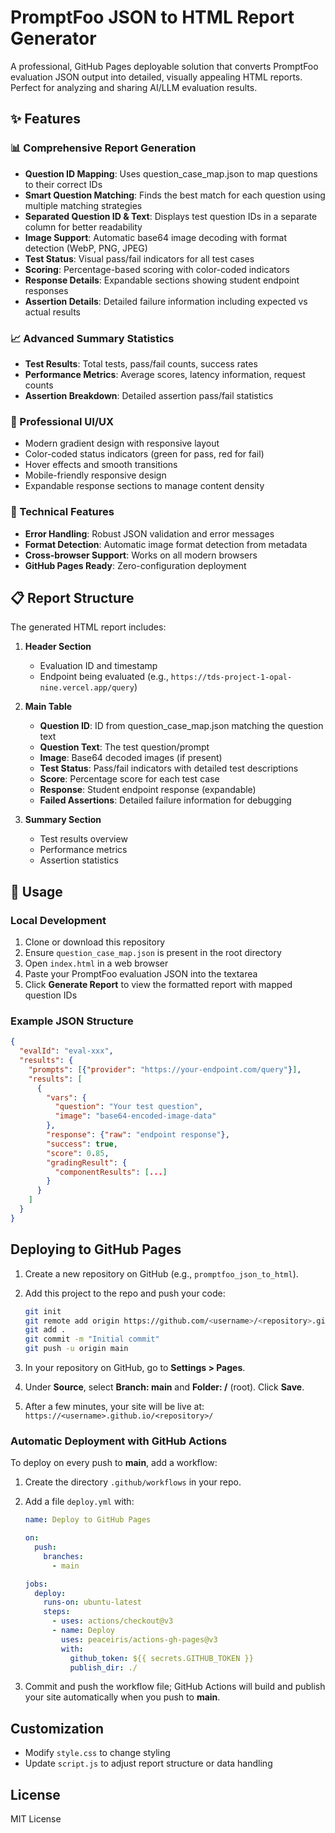 # PromptFoo JSON to HTML Report Generator

A professional, GitHub Pages deployable solution that converts PromptFoo evaluation JSON output into detailed, visually appealing HTML reports. Perfect for analyzing and sharing AI/LLM evaluation results.

## ✨ Features

### 📊 Comprehensive Report Generation
- **Question ID Mapping**: Uses question_case_map.json to map questions to their correct IDs
- **Smart Question Matching**: Finds the best match for each question using multiple matching strategies
- **Separated Question ID & Text**: Displays test question IDs in a separate column for better readability
- **Image Support**: Automatic base64 image decoding with format detection (WebP, PNG, JPEG)
- **Test Status**: Visual pass/fail indicators for all test cases
- **Scoring**: Percentage-based scoring with color-coded indicators
- **Response Details**: Expandable sections showing student endpoint responses
- **Assertion Details**: Detailed failure information including expected vs actual results

### 📈 Advanced Summary Statistics
- **Test Results**: Total tests, pass/fail counts, success rates
- **Performance Metrics**: Average scores, latency information, request counts
- **Assertion Breakdown**: Detailed assertion pass/fail statistics

### 🎨 Professional UI/UX
- Modern gradient design with responsive layout
- Color-coded status indicators (green for pass, red for fail)
- Hover effects and smooth transitions
- Mobile-friendly responsive design
- Expandable response sections to manage content density

### 🔧 Technical Features
- **Error Handling**: Robust JSON validation and error messages
- **Format Detection**: Automatic image format detection from metadata
- **Cross-browser Support**: Works on all modern browsers
- **GitHub Pages Ready**: Zero-configuration deployment

## 📋 Report Structure

The generated HTML report includes:

1. **Header Section**
   - Evaluation ID and timestamp
   - Endpoint being evaluated (e.g., `https://tds-project-1-opal-nine.vercel.app/query`)

2. **Main Table**
   - **Question ID**: ID from question_case_map.json matching the question text
   - **Question Text**: The test question/prompt
   - **Image**: Base64 decoded images (if present)
   - **Test Status**: Pass/fail indicators with detailed test descriptions
   - **Score**: Percentage score for each test case
   - **Response**: Student endpoint response (expandable)
   - **Failed Assertions**: Detailed failure information for debugging

3. **Summary Section**
   - Test results overview
   - Performance metrics
   - Assertion statistics

## 🚀 Usage

### Local Development
1. Clone or download this repository
2. Ensure `question_case_map.json` is present in the root directory
3. Open `index.html` in a web browser
4. Paste your PromptFoo evaluation JSON into the textarea
5. Click **Generate Report** to view the formatted report with mapped question IDs

### Example JSON Structure
```json
{
  "evalId": "eval-xxx",
  "results": {
    "prompts": [{"provider": "https://your-endpoint.com/query"}],
    "results": [
      {
        "vars": {
          "question": "Your test question",
          "image": "base64-encoded-image-data"
        },
        "response": {"raw": "endpoint response"},
        "success": true,
        "score": 0.85,
        "gradingResult": {
          "componentResults": [...]
        }
      }
    ]
  }
}
```

## Deploying to GitHub Pages

1. Create a new repository on GitHub (e.g., `promptfoo_json_to_html`).
2. Add this project to the repo and push your code:

   ```bash
   git init
   git remote add origin https://github.com/<username>/<repository>.git
   git add .
   git commit -m "Initial commit"
   git push -u origin main
   ```
3. In your repository on GitHub, go to **Settings > Pages**.
4. Under **Source**, select **Branch: main** and **Folder: /** (root). Click **Save**.
5. After a few minutes, your site will be live at:
   `https://<username>.github.io/<repository>/`

### Automatic Deployment with GitHub Actions

To deploy on every push to **main**, add a workflow:

1. Create the directory `.github/workflows` in your repo.
2. Add a file `deploy.yml` with:

   ```yaml
   name: Deploy to GitHub Pages

   on:
     push:
       branches:
         - main

   jobs:
     deploy:
       runs-on: ubuntu-latest
       steps:
         - uses: actions/checkout@v3
         - name: Deploy
           uses: peaceiris/actions-gh-pages@v3
           with:
             github_token: ${{ secrets.GITHUB_TOKEN }}
             publish_dir: ./
   ```

3. Commit and push the workflow file; GitHub Actions will build and publish your site automatically when you push to **main**.

## Customization

- Modify `style.css` to change styling
- Update `script.js` to adjust report structure or data handling

## License

MIT License
